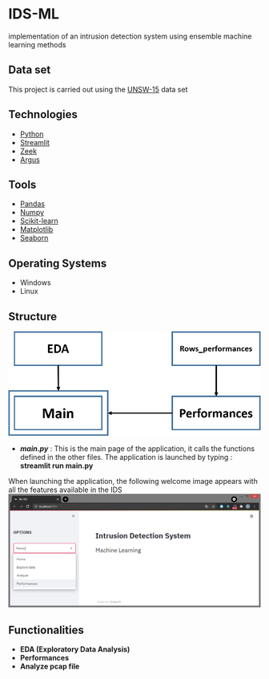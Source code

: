 # IDS-ML
implementation of an intrusion detection system using ensemble machine learning methods

## Data set
This project is carried out using the [UNSW-15](https://research.unsw.edu.au/projects/unsw-nb15-dataset) data set 

## Technologies 
- [Python](https://www.python.org/)
- [Streamlit](https://streamlit.io/)
- [Zeek](https://zeek.org/)
- [Argus](https://pkgs.org/download/argus-client)

## Tools 
- [Pandas](https://pandas.pydata.org/)
- [Numpy](https://numpy.org/)
- [Scikit-learn](https://scikit-learn.org/)
- [Matplotlib](https://matplotlib.org/)
- [Seaborn](https://seaborn.pydata.org/)

## Operating Systems
- Windows
- Linux

## Structure 
![global architecture](images/Architecture.png)

- ***main.py*** : This is the main page of the application, it calls the functions defined in the other files. The application is launched by typing : **streamlit run main.py**

When launching the application, the following welcome image appears with all the features available in the IDS 
![Home page](images/IDS-Home.PNG)

## Functionalities
- **EDA (Exploratory Data Analysis)**
- **Performances**
- **Analyze pcap file**
